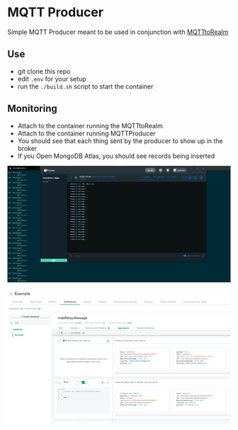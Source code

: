 # MQTT Producer

Simple MQTT Producer meant to be used in conjunction with [MQTTtoRealm](https://github.com/graboskyc/MQTTtoRealm)

## Use

* git clone this repo
* edit `.env` for your setup
* run the `./build.sh` script to start the container

## Monitoring
* Attach to the container running the MQTTtoRealm
* Attach to the container running MQTTProducer
* You should see that each thing sent by the producer to show up in the broker
* If you Open MongoDB Atlas, you should see records being inserted

![](Screenshots/ss01.png)

![](Screenshots/ss02.png)
